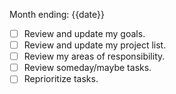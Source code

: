 Month ending: {{date}}
- [ ] Review and update my goals.
- [ ] Review and update my project list.
- [ ] Review my areas of responsibility.
- [ ] Review someday/maybe tasks.
- [ ] Reprioritize tasks.